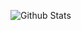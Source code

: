 ![Github Stats](https://github-readme-stats.vercel.app/api?username=quantum-brokengrammar&count_private=true&show_icons=true&hide_border=true)
